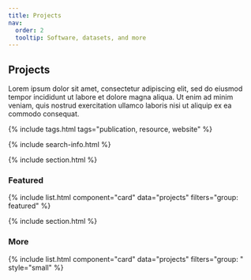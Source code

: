```yaml
---
title: Projects
nav:
  order: 2
  tooltip: Software, datasets, and more
---
```


## Projects

Lorem ipsum dolor sit amet, consectetur adipiscing elit, sed do eiusmod tempor incididunt ut labore et dolore magna aliqua.
Ut enim ad minim veniam, quis nostrud exercitation ullamco laboris nisi ut aliquip ex ea commodo consequat.

{% include tags.html tags="publication, resource, website" %}

{% include search-info.html %}

{% include section.html %}

### Featured

{% include list.html component="card" data="projects" filters="group: featured" %}

{% include section.html %}

### More

{% include list.html component="card" data="projects" filters="group: " style="small" %}
